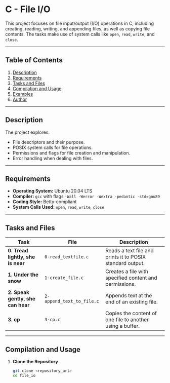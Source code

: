 # C - File I/O

This project focuses on file input/output (I/O) operations in C, including creating, reading, writing, and appending files, as well as copying file contents. The tasks make use of system calls like `open`, `read`, `write`, and `close`.

---

## Table of Contents
1. [Description](#description)
2. [Requirements](#requirements)
3. [Tasks and Files](#tasks-and-files)
4. [Compilation and Usage](#compilation-and-usage)
5. [Examples](#examples)
6. [Author](#author)

---

## Description

The project explores:
- File descriptors and their purpose.
- POSIX system calls for file operations.
- Permissions and flags for file creation and manipulation.
- Error handling when dealing with files.

---

## Requirements

- **Operating System:** Ubuntu 20.04 LTS
- **Compiler:** `gcc` with flags `-Wall -Werror -Wextra -pedantic -std=gnu89`
- **Coding Style:** Betty-compliant
- **System Calls Used:** `open`, `read`, `write`, `close`

---

## Tasks and Files

| Task                                   | File                         | Description                                                                 |
|----------------------------------------|------------------------------|-----------------------------------------------------------------------------|
| **0. Tread lightly, she is near**      | `0-read_textfile.c`          | Reads a text file and prints it to POSIX standard output.                   |
| **1. Under the snow**                  | `1-create_file.c`            | Creates a file with specified content and permissions.                      |
| **2. Speak gently, she can hear**      | `2-append_text_to_file.c`    | Appends text at the end of an existing file.                                |
| **3. cp**                              | `3-cp.c`                     | Copies the content of one file to another using a buffer.                   |

---

## Compilation and Usage

1. **Clone the Repository**
   ```bash
   git clone <repository_url>
   cd file_io

